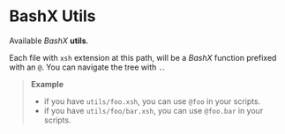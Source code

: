 # BashX Utils

Available _BashX_ **utils**.

Each file with `xsh` extension at this path,
will be a _BashX_ function prefixed with an `@`.
You can navigate the tree with `.`.

> **Example**
>
> - if you have `utils/foo.xsh`, you can use
>   `@foo` in your scripts.
> - if you have `utils/foo/bar.xsh`, you can use
>   `@foo.bar` in your scripts.
